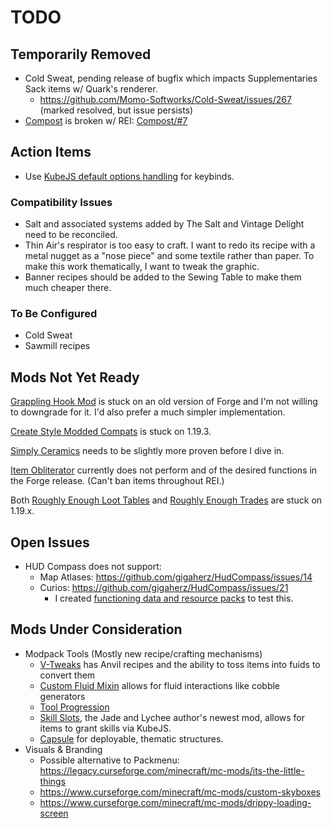 # TODO

## Temporarily Removed

- Cold Sweat, pending release of bugfix which impacts Supplementaries Sack items
  w/ Quark's renderer.
  - https://github.com/Momo-Softworks/Cold-Sweat/issues/267 (marked resolved,
    but issue persists)
- [Compost](https://www.curseforge.com/minecraft/mc-mods/compost) is broken w/
  REI: [Compost/#7](https://github.com/yurisuika/Compost/issues/7)

## Action Items

- Use
  [KubeJS default options handling](https://kubejs.com/wiki/tutorials/default-options)
  for keybinds.

### Compatibility Issues

- Salt and associated systems added by The Salt and Vintage Delight need to be
  reconciled.
- Thin Air's respirator is too easy to craft. I want to redo its recipe with a
  metal nugget as a "nose piece" and some textile rather than paper. To make
  this work thematically, I want to tweak the graphic.
- Banner recipes should be added to the Sewing Table to make them much cheaper
  there.

### To Be Configured

- Cold Sweat
- Sawmill recipes

## Mods Not Yet Ready

[Grappling Hook Mod](https://www.curseforge.com/minecraft/mc-mods/grappling-hook-mod)
is stuck on an old version of Forge and I'm not willing to downgrade for it. I'd
also prefer a much simpler implementation.

[Create Style Modded Compats](https://www.curseforge.com/minecraft/texture-packs/create-style-modded-compats)
is stuck on 1.19.3.

[Simply Ceramics](https://www.curseforge.com/minecraft/mc-mods/simply-ceramics)
needs to be slightly more proven before I dive in.

[Item Obliterator](https://www.curseforge.com/minecraft/mc-mods/item-obliterator)
currently does not perform and of the desired functions in the Forge release.
(Can't ban items throughout REI.)

Both
[Roughly Enough Loot Tables](https://www.curseforge.com/minecraft/mc-mods/roughly-enough-loot-tables)
and
[Roughly Enough Trades](https://www.curseforge.com/minecraft/mc-mods/roughly-enough-trades)
are stuck on 1.19.x.

## Open Issues

- HUD Compass does not support:
  - Map Atlases: https://github.com/gigaherz/HudCompass/issues/14
  - Curios: https://github.com/gigaherz/HudCompass/issues/21
    - I created
      [functioning data and resource packs](https://github.com/pskfyi/minecraft-compass-curio)
      to test this.

## Mods Under Consideration

- Modpack Tools (Mostly new recipe/crafting mechanisms)
  - [V-Tweaks](https://www.curseforge.com/minecraft/mc-mods/v-tweaks) has Anvil
    recipes and the ability to toss items into fuids to convert them
  - [Custom Fluid Mixin](https://www.curseforge.com/minecraft/mc-mods/custom-fluid-mixin)
    allows for fluid interactions like cobble generators
  - [Tool Progression](https://www.curseforge.com/minecraft/mc-mods/tool-progression)
  - [Skill Slots](https://www.curseforge.com/minecraft/mc-mods/skill-slots), the
    Jade and Lychee author's newest mod, allows for items to grant skills via
    KubeJS.
  - [Capsule](https://www.curseforge.com/minecraft/mc-mods/capsule) for
    deployable, thematic structures.
- Visuals & Branding
  - Possible alternative to Packmenu:
    https://legacy.curseforge.com/minecraft/mc-mods/its-the-little-things
  - https://www.curseforge.com/minecraft/mc-mods/custom-skyboxes
  - https://www.curseforge.com/minecraft/mc-mods/drippy-loading-screen
